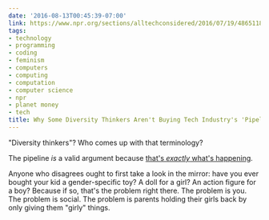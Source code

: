 ```yaml
---
date: '2016-08-13T00:45:39-07:00'
link: https://www.npr.org/sections/alltechconsidered/2016/07/19/486511816/why-some-diversity-thinkers-arent-buying-the-tech-industrys-excuses?sc=17&f=1019&utm_source=iosnewsapp&utm_medium=Email&utm_campaign=app
tags:
- technology
- programming
- coding
- feminism
- computers
- computing
- computation
- computer science
- npr
- planet money
- tech
title: Why Some Diversity Thinkers Aren't Buying Tech Industry's 'Pipeline' Excuses
---
```


"Diversity thinkers"? Who comes up with that terminology?

The pipeline _is_ a valid argument because [that's _exactly_ what's happening](https://www.npr.org/sections/money/2014/10/21/357629765/when-women-stopped-coding).

Anyone who disagrees ought to first take a look in the mirror: have you ever bought your kid a gender-specific toy? A doll for a girl? An action figure for a boy? Because if so, that's the problem right there. The problem is you. The problem is social. The problem is parents holding their girls back by only giving them "girly" things.
